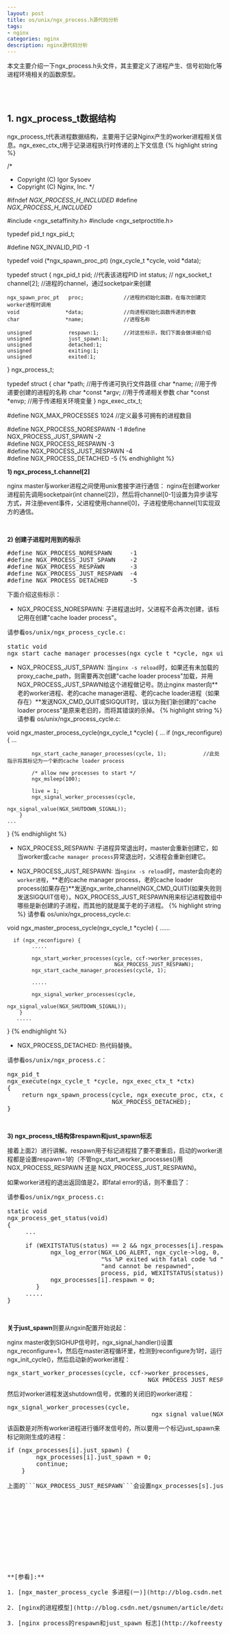```yaml
---
layout: post
title: os/unix/ngx_process.h源代码分析
tags:
- nginx
categories: nginx
description: nginx源代码分析
---
```


本文主要介绍一下ngx_process.h头文件，其主要定义了进程产生、信号初始化等进程环境相关的函数原型。

<!-- more -->


<br />
<br />


## 1. ngx_process_t数据结构
ngx_process_t代表进程数据结构，主要用于记录Nginx产生的worker进程相关信息。ngx_exec_ctx_t用于记录进程执行时传递的上下文信息
{% highlight string %}

/*
 * Copyright (C) Igor Sysoev
 * Copyright (C) Nginx, Inc.
 */


#ifndef _NGX_PROCESS_H_INCLUDED_
#define _NGX_PROCESS_H_INCLUDED_


#include <ngx_setaffinity.h>
#include <ngx_setproctitle.h>


typedef pid_t       ngx_pid_t;

#define NGX_INVALID_PID  -1

typedef void (*ngx_spawn_proc_pt) (ngx_cycle_t *cycle, void *data);

typedef struct {
    ngx_pid_t           pid;              //代表该进程PID
    int                 status;           //
    ngx_socket_t        channel[2];       //进程的channel，通过socketpair来创建

    ngx_spawn_proc_pt   proc;             //进程的初始化函数，在每次创建完worker进程时调用
    void               *data;             //向进程初始化函数传递的参数
    char               *name;             //进程名称

    unsigned            respawn:1;        //对这些标示，我们下面会做详细介绍
    unsigned            just_spawn:1;     
    unsigned            detached:1;       
    unsigned            exiting:1;        
    unsigned            exited:1;        
} ngx_process_t;


typedef struct {
    char         *path;                 //用于传递可执行文件路径
    char         *name;                 //用于传递要创建的进程的名称
    char *const  *argv;                 //用于传递相关参数
    char *const  *envp;                 //用于传递相关环境变量
} ngx_exec_ctx_t;


#define NGX_MAX_PROCESSES         1024    //定义最多可拥有的进程数目

#define NGX_PROCESS_NORESPAWN     -1
#define NGX_PROCESS_JUST_SPAWN    -2     
#define NGX_PROCESS_RESPAWN       -3     
#define NGX_PROCESS_JUST_RESPAWN  -4     
#define NGX_PROCESS_DETACHED      -5
{% endhighlight %}

**1) ngx_process_t.channel[2]**

nginx master与worker进程之间使用unix套接字进行通信： nginx在创建worker进程前先调用socketpair(int channel[2])，然后将channel[0-1]设置为异步读写方式，并注册event事件，父进程使用channel[0]，子进程使用channel[1]实现双方的通信。

<br />


**2) 创建子进程时用到的标示**
<pre>
#define NGX_PROCESS_NORESPAWN     -1
#define NGX_PROCESS_JUST_SPAWN    -2
#define NGX_PROCESS_RESPAWN       -3
#define NGX_PROCESS_JUST_RESPAWN  -4
#define NGX_PROCESS_DETACHED      -5
</pre>
下面介绍这些标示：

* NGX_PROCESS_NORESPAWN: 子进程退出时，父进程不会再次创建，该标记用在创建"cache loader process"。
<pre>
请参看os/unix/ngx_process_cycle.c:

static void
ngx_start_cache_manager_processes(ngx_cycle_t *cycle, ngx_uint_t respawn)
</pre>

* NGX_PROCESS_JUST_SPAWN: 当```nginx -s reload```时，如果还有未加载的proxy_cache_path，则需要再次创建"cache loader process"加载，并用NGX_PROCESS_JUST_SPAWN给这个进程做记号。防止nginx master向**老的worker进程、老的cache manager进程、老的cache loader进程（如果存在）**发送NGX_CMD_QUIT或SIGQUIT时，误以为我们新创建的"cache loader process"是原来老旧的，而将其错误的杀掉。
{% highlight string %}
请参看 os/unix/ngx_process_cycle.c:

void
ngx_master_process_cycle(ngx_cycle_t *cycle)
{
    ...
      if (ngx_reconfigure) {
            ...

            ngx_start_cache_manager_processes(cycle, 1);            //此处指示将其标记为一个新的cache loader process

            /* allow new processes to start */
            ngx_msleep(100);

            live = 1;
            ngx_signal_worker_processes(cycle,
                                        ngx_signal_value(NGX_SHUTDOWN_SIGNAL));
        }
    ...
}
{% endhighlight %}

*  NGX_PROCESS_RESPAWN: 子进程异常退出时，master会重新创建它，如当worker或```cache manager process```异常退出时，父进程会重新创建它。

* NGX_PROCESS_JUST_RESPAWN: 当```nginx -s reload```时，master会向老的```worker进程```，**老的cache manager process，老的cache loader process(如果存在)**发送ngx_write_channel(NGX_CMD_QUIT)(如果失败则发送SIGQUIT信号）。NGX_PROCESS_JUST_RESPAWN用来标记进程数组中哪些是新创建的子进程，而其他的就是属于老的子进程。
{% highlight string %}
请参看 os/unix/ngx_process_cycle.c:

void
ngx_master_process_cycle(ngx_cycle_t *cycle)
{
      ......

      if (ngx_reconfigure) {
            .....

            ngx_start_worker_processes(cycle, ccf->worker_processes,
                                       NGX_PROCESS_JUST_RESPAWN);
            ngx_start_cache_manager_processes(cycle, 1);

            .....

            ngx_signal_worker_processes(cycle,
                                        ngx_signal_value(NGX_SHUTDOWN_SIGNAL));
        }
       .....
}
{% endhighlight %}

* NGX_PROCESS_DETACHED: 热代码替换。
<pre>
请参看os/unix/ngx_process.c：

ngx_pid_t
ngx_execute(ngx_cycle_t *cycle, ngx_exec_ctx_t *ctx)
{
    return ngx_spawn_process(cycle, ngx_execute_proc, ctx, ctx->name,
                             NGX_PROCESS_DETACHED);
}
</pre>

<br />

**3) ngx_process_t结构体respawn和just_spawn标志**

接着上面2）进行讲解。respawn用于标记进程挂了要不要重启，启动的worker进程都是设置respawn=1的（不管ngx_start_worker_processes()用NGX_PROCESS_RESPAWN 还是 NGX_PROCESS_JUST_RESPAWN)。


如果worker进程的退出返回值是2，即fatal error的话，则不重启了：
<pre>
请参看os/unix/ngx_process.c:

static void
ngx_process_get_status(void)
{
     ...
     
     if (WEXITSTATUS(status) == 2 && ngx_processes[i].respawn) {
            ngx_log_error(NGX_LOG_ALERT, ngx_cycle->log, 0,
                          "%s %P exited with fatal code %d "
                          "and cannot be respawned",
                          process, pid, WEXITSTATUS(status));
            ngx_processes[i].respawn = 0;
        }
     .....
}
</pre>

<br />

**关于just_spawn**则要从ngxin配置开始说起：

nginx master收到SIGHUP信号时，ngx_signal_handler()设置ngx_reconfigure=1，然后在master进程循环里，检测到reconfigure为1时，运行ngx_init_cycle()，然后启动新的worker进程：
<pre>
ngx_start_worker_processes(cycle, ccf->worker_processes,
                                       NGX_PROCESS_JUST_RESPAWN);
</pre>
然后对worker进程发送shutdown信号，优雅的关闭旧的worker进程：
<pre>
ngx_signal_worker_processes(cycle,
                                        ngx_signal_value(NGX_SHUTDOWN_SIGNAL));
</pre>
该函数是对所有worker进程进行循环发信号的，所以要用一个标记just_spawn来标记刚刚生成的进程：
<pre>
if (ngx_processes[i].just_spawn) {
        ngx_processes[i].just_spawn = 0;
        continue;
    }
</bre>
上面的```NGX_PROCESS_JUST_RESPAWN```会设置ngx_processes[s].just_spawn=1。








<br />
<br />
**[参看]:**

1. [ngx_master_process_cycle 多进程(一)](http://blog.csdn.net/lengzijian/article/details/7587740)

2. [nginx的进程模型](http://blog.csdn.net/gsnumen/article/details/7979484?reload)

3. [nginx process的respawn和just_spawn 标志](http://kofreestyler.blog.163.com/blog/static/1077907512011215362391/)

<br />
<br />
<br />

